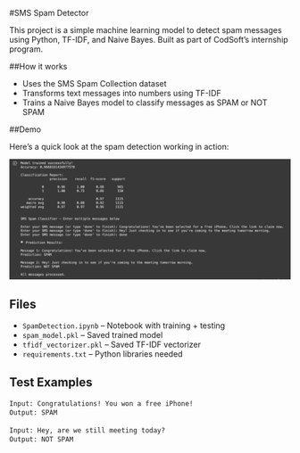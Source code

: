 #SMS Spam Detector 

This project is a simple machine learning model to detect spam messages using Python, TF-IDF, and Naive Bayes. Built as part of CodSoft’s internship program.

##How it works
- Uses the SMS Spam Collection dataset
- Transforms text messages into numbers using TF-IDF
- Trains a Naive Bayes model to classify messages as SPAM or NOT SPAM

##Demo

Here’s a quick look at the spam detection working in action:

![Spam Detector Demo](working.png)


## Files
- `SpamDetection.ipynb` – Notebook with training + testing
- `spam_model.pkl` – Saved trained model
- `tfidf_vectorizer.pkl` – Saved TF-IDF vectorizer
- `requirements.txt` – Python libraries needed

## Test Examples

```text
Input: Congratulations! You won a free iPhone!
Output: SPAM

Input: Hey, are we still meeting today?
Output: NOT SPAM
